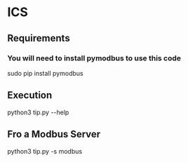 # ICS
## Requirements
### You will need to install pymodbus to use this code
sudo pip install pymodbus

## Execution
python3 tip.py --help

## Fro a Modbus Server
python3 tip.py -s modbus

